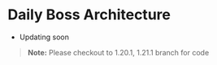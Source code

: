 # Daily Boss Architecture

- Updating soon

> **Note:** Please checkout to 1.20.1, 1.21.1 branch for code